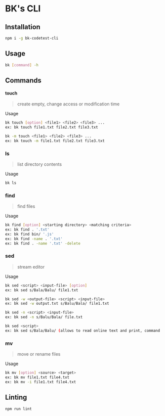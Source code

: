 # BK's CLI

## Installation

```bash
npm i -g bk-codetest-cli
```

## Usage

```bash
bk [command] -h
```

## Commands

#### touch
> create empty, change access or modification time

Usage

```bash
bk touch [option] <file1> <file2> <file3> ...
ex: bk touch file1.txt file2.txt file3.txt

bk -m touch <file1> <file2> <file3> ...
ex: bk touch -m file1.txt file2.txt file3.txt
```

### ls
> list directory contents

Usage

```bash
bk ls
```

### find
> find files

Usage

```bash
bk find [option] <starting directory> <matching criteria>
ex: bk find . '.txt'
ex: bk find bin/ '.js'
ex: bk find -name . '.txt'
ex: bk find . -name '.txt' -delete
```

### sed
> stream editor

Usage

```bash
bk sed <script> <input-file> [option]
ex: bk sed s/Bala/Balu/ file1.txt

bk sed -w <output-file> <script> <input-file>
ex: bk sed -w output.txt s/Balu/Bala/ file1.txt 

bk sed -n <script> <input-file>
ex: bk sed -n s/Balu/Bala/ file.txt

bk sed <script>
ex: bk sed s/Bala/Balu/ (allows to read online text and print, command + c to exit)
```

### mv
> move or rename files

Usage

```bash
bk mv [option] <source> <target>
ex: bk mv file1.txt file4.txt
ex: bk mv -i file1.txt file4.txt
```

## Linting
```bash
npm run lint
```